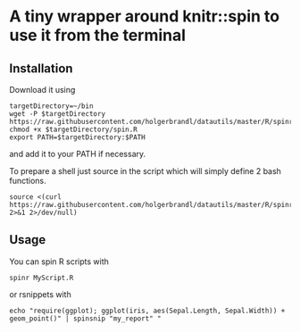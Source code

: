 A tiny wrapper around knitr::spin to use it from the terminal
===


Installation
---

Download it using
```
targetDirectory=~/bin
wget -P $targetDirectory https://raw.githubusercontent.com/holgerbrandl/datautils/master/R/spinr/spin.R
chmod +x $targetDirectory/spin.R
export PATH=$targetDirectory:$PATH
```
and add it to your PATH if necessary.

To prepare a shell just source in the script which will simply define 2 bash functions.
```
source <(curl https://raw.githubusercontent.com/holgerbrandl/datautils/master/R/spinr/spin_utils.sh 2>&1 2>/dev/null)
```

Usage
---

You can spin R scripts with
```
spinr MyScript.R
```
or rsnippets with
```
echo "require(ggplot); ggplot(iris, aes(Sepal.Length, Sepal.Width)) + geom_point()" | spinsnip "my_report" "
```




